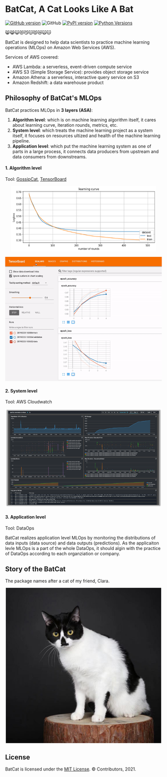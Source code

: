 BatCat, A Cat Looks Like A Bat
===

[![GitHub version](https://badge.fury.io/gh/ewen2015%2Fbatcat.svg)](https://badge.fury.io/gh/ewen2015%2Fbatcat)
![GitHub](https://img.shields.io/github/license/ewen2015/batcat)
[![PyPI version](https://badge.fury.io/py/batcat.svg)](https://badge.fury.io/py/batcat)
[![Python Versions](https://img.shields.io/pypi/pyversions/batcat.svg)](https://pypi.python.org/pypi/batcat)

😸😹😺😻😼😽😾😿🙀🐱

BatCat is designed to help data scientists to practice machine learning operations (MLOps) on Amazon Web Services (AWS). 

Services of AWS covered:
- AWS Lambda: a serverless, event-driven compute service
- AWS S3 (Simple Storage Service): provides object storage service
- Amazon Athena: a serverless, interactive query service on S3
- Amazon Redshift: a data warehouse product

Philosophy of BatCat's MLOps
---

BatCat practices MLOps in **3 layers (ASA)**:

1. **Algorithm level**: which is on machine learning algorithm itself, it cares about learning curve, iteration rounds, metrics, etc. 
2. **System level**: which treats the machine learning project as a system itself, it focuses on resources ultized and health of the machine learning pipeline.
3. **Application level**: which put the machine learning system as one of parts in a large process, it connects data producers from upstream and data consumers from downstreams. 

#### 1. Algorithm level

Tool: [GossipCat](https://github.com/Ewen2015/GossipCat), [TensorBoard](https://www.tensorflow.org/tensorboard)

<p align="center">
<img src='https://raw.githubusercontent.com/Ewen2015/BatCat/master/gc_learning_curve.png'>
</p>

<p align="center">
<img width="600" height="400" src='https://github.com/Ewen2015/BatCat/blob/master/tensorboard.gif'>
</p>

#### 2. System level

Tool: AWS Cloudwatch

<p align="center">
<img src='https://raw.githubusercontent.com/Ewen2015/BatCat/master/aws_cloudwatch.png'>
</p>

#### 3. Application level

Tool: DataOps

BatCat realizes application level MLOps by monitoring the distributions of data inputs (data source) and data outputs (predictions). As the applicaiton levle MLOps is a part of the whole DataOps, it should algin with the practice of DataOps according to each organziation or company.

Story of the BatCat
---

The package names after a cat of my friend, Clara. 

<p align="center">
<img width="500" height="500" src="https://raw.githubusercontent.com/Ewen2015/BatCat/master/BatCat.jpeg">
</p>

License
---

BatCat is licensed under the [MIT License](https://github.com/Ewen2015/BatCat/blob/master/LICENSE). © Contributors, 2021.
